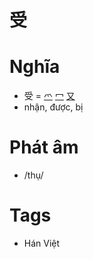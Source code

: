# 受

# Nghĩa
* 受 = [爫](爫.md) [冖](冖.md) [又](又.md)
* nhận, được, bị

# Phát âm
* /thụ/

# Tags
* Hán Việt

<script>window.HANZI_FIELD='受';</script>
